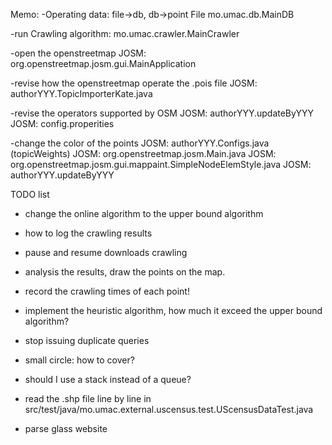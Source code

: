 Memo:
-Operating data: file->db, db->point File
mo.umac.db.MainDB

-run Crawling algorithm:
mo.umac.crawler.MainCrawler

-open the openstreetmap
JOSM: org.openstreetmap.josm.gui.MainApplication

-revise how the openstreetmap operate the .pois file
JOSM: authorYYY.TopicImporterKate.java

-revise the operators supported by OSM
JOSM: authorYYY.updateByYYY
JOSM: config.properities

-change the color of the points
JOSM: authorYYY.Configs.java (topicWeights)
JOSM: org.openstreetmap.josm.Main.java
JOSM: org.openstreetmap.josm.gui.mappaint.SimpleNodeElemStyle.java 
JOSM: authorYYY.updateByYYY


TODO list
* change the online algorithm to the upper bound algorithm
* how to log the crawling results
* pause and resume downloads crawling

* analysis the results, draw the points on the map.
- record the crawling times of each point!


* implement the heuristic algorithm, how much it exceed the upper bound algorithm?
- stop issuing duplicate queries
- small circle: how to cover?
- should I use a stack instead of a queue? 

- read the .shp file line by line in src/test/java/mo.umac.external.uscensus.test.UScensusDataTest.java
- parse glass website

